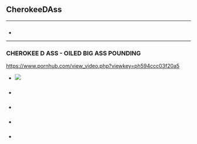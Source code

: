 ## CherokeeDAss
---
### 

- ![]()
---
### CHEROKEE D ASS - OILED BIG ASS POUNDING
https://www.pornhub.com/view_video.php?viewkey=ph594ccc03f20a5
- ![](https://ci.phncdn.com/videos/201706/23/121543631/original/(m=ecuKGgaaaa)(mh=3co0SRRQ1y77lu1o)14.jpg)
### 

- ![]()
### 

- ![]()
### 

- ![]()
### 

- ![]()
